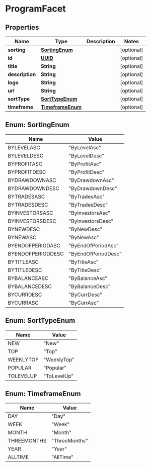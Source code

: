 
# ProgramFacet

## Properties
Name | Type | Description | Notes
------------ | ------------- | ------------- | -------------
**sorting** | [**SortingEnum**](#SortingEnum) |  |  [optional]
**id** | [**UUID**](UUID.md) |  |  [optional]
**title** | **String** |  |  [optional]
**description** | **String** |  |  [optional]
**logo** | **String** |  |  [optional]
**url** | **String** |  |  [optional]
**sortType** | [**SortTypeEnum**](#SortTypeEnum) |  |  [optional]
**timeframe** | [**TimeframeEnum**](#TimeframeEnum) |  |  [optional]


<a name="SortingEnum"></a>
## Enum: SortingEnum
Name | Value
---- | -----
BYLEVELASC | &quot;ByLevelAsc&quot;
BYLEVELDESC | &quot;ByLevelDesc&quot;
BYPROFITASC | &quot;ByProfitAsc&quot;
BYPROFITDESC | &quot;ByProfitDesc&quot;
BYDRAWDOWNASC | &quot;ByDrawdownAsc&quot;
BYDRAWDOWNDESC | &quot;ByDrawdownDesc&quot;
BYTRADESASC | &quot;ByTradesAsc&quot;
BYTRADESDESC | &quot;ByTradesDesc&quot;
BYINVESTORSASC | &quot;ByInvestorsAsc&quot;
BYINVESTORSDESC | &quot;ByInvestorsDesc&quot;
BYNEWDESC | &quot;ByNewDesc&quot;
BYNEWASC | &quot;ByNewAsc&quot;
BYENDOFPERIODASC | &quot;ByEndOfPeriodAsc&quot;
BYENDOFPERIODDESC | &quot;ByEndOfPeriodDesc&quot;
BYTITLEASC | &quot;ByTitleAsc&quot;
BYTITLEDESC | &quot;ByTitleDesc&quot;
BYBALANCEASC | &quot;ByBalanceAsc&quot;
BYBALANCEDESC | &quot;ByBalanceDesc&quot;
BYCURRDESC | &quot;ByCurrDesc&quot;
BYCURRASC | &quot;ByCurrAsc&quot;


<a name="SortTypeEnum"></a>
## Enum: SortTypeEnum
Name | Value
---- | -----
NEW | &quot;New&quot;
TOP | &quot;Top&quot;
WEEKLYTOP | &quot;WeeklyTop&quot;
POPULAR | &quot;Popular&quot;
TOLEVELUP | &quot;ToLevelUp&quot;


<a name="TimeframeEnum"></a>
## Enum: TimeframeEnum
Name | Value
---- | -----
DAY | &quot;Day&quot;
WEEK | &quot;Week&quot;
MONTH | &quot;Month&quot;
THREEMONTHS | &quot;ThreeMonths&quot;
YEAR | &quot;Year&quot;
ALLTIME | &quot;AllTime&quot;



